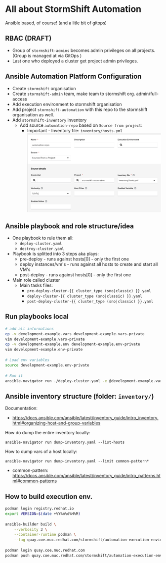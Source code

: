 # All about StormShift Automation

Ansible based, of course!
(and a litle bit of gitops)

## RBAC (**DRAFT**)

 * Group of `stormshift-admins` becomes admin privileges on all projects. (Group is managed at via GitOps )
 * Last one who deployed a cluster get project admin privileges.

## Ansible Automation Platform Configuration

 * Create `stormshift` organisation
 * Create `stormshift-admin` team, make team to stormshift org. admin/full-access
 * Add execution environment to stormshift organisation
 * Add project `stormshift-automation` with this repo to the stormshift organisation as well.
 * Add `stormshift-inventory` inventory
    * Add source `automation-repo` based on `Source from project`:
        * Important - Inventory file: `inventory/hosts.yml`
        ![aap-inventory-source-repo.png](media-asset/aap-inventory-source-repo.png)

## Ansible playbook and role structure/idea

 * One playbook to rule them all:
    * `deploy-cluster.yaml`
    * `destroy-cluster.yaml`
 * Playbook is splitted into 3 steps aka plays:
    * pre-deploy - runs against hosts[0] - only the first one
    * deploy instances/vm's - runs against all hosts to create and start all VM's
    * post-deploy - runs against hosts[0] - only the first one
 * Main role called cluster
   * Main tasks files:
      * `pre-deploy-cluster-{{ cluster_type (sno|classic) }}.yaml`
      * `deploy-cluster-{{ cluster_type (sno|classic) }}.yaml`
      * `post-deploy-cluster-{{ cluster_type (sno|classic) }}.yaml`

## Run playbooks local

```bash
# add all informations
cp -v development-example.vars development-example.vars-private
vim development-example.vars-private
cp -v development-example.env development-example.env-private
vim development-example.env-private

# Load env variables
source development-example.env-private

# Run it
ansible-navigator run ./deploy-cluster.yaml -e @development-example.vars-private -v
```

## Ansible inventory structure (folder: `inventory/`)

Documentation:
 * <https://docs.ansible.com/ansible/latest/inventory_guide/intro_inventory.html#organizing-host-and-group-variables>

How do dump the entire inventory locally:

```
ansible-navigator run dump-inventory.yaml --list-hosts
```

How to dump vars of a host locally:

```
ansible-navigator run dump-inventory.yaml --limit common-pattern*
```

* common-pattern: https://docs.ansible.com/ansible/latest/inventory_guide/intro_patterns.html#common-patterns

## How to build execution env.

```bash
podman login registry.redhat.io
export VERSION=$(date +%Y%m%d%H%M)

ansible-builder build \
    --verbosity 3 \
    --container-runtime podman \
    --tag quay.coe.muc.redhat.com/stormshift/automation-execution-environment:$VERSION

podman login quay.coe.muc.redhat.com
podman push quay.coe.muc.redhat.com/stormshift/automation-execution-environment:$VERSION
```

